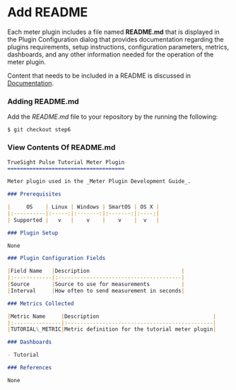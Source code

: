 Add README
==========

Each meter plugin includes a file named __README.md__ that is displayed in the Plugin Configuration
dialog that provides documentation regarding the plugins requirements, setup instructions, configuration parameters,
metrics, dashboards, and any other information needed for the operation of the meter plugin.

Content that needs to be included in a README is discussed in [Documentation](../reference/documentation.md).

### Adding README.md

Add the _README.md_ file to your repository by the running the following:

```
$ git checkout step6
```

### View Contents Of README.md

```markdown
TrueSight Pulse Tutorial Meter Plugin
=====================================

Meter plugin used in the _Meter Plugin Development Guide_.

### Prerequisites

|     OS    | Linux | Windows | SmartOS | OS X |
|:----------|:-----:|:-------:|:-------:|:----:|
| Supported |   v   |    v    |    v    |  v   |

### Plugin Setup

None

### Plugin Configuration Fields

|Field Name   |Description                             |
|:------------|:---------------------------------------|
|Source       |Source to use for measurements          |
|Interval     |How often to send measurement in seconds|

### Metrics Collected

|Metric Name     |Description                                    |
|:---------------|:----------------------------------------------|
|TUTORIAL\_METRIC|Metric definition for the tutorial meter plugin|

### Dashboards

- Tutorial

### References

None

```

